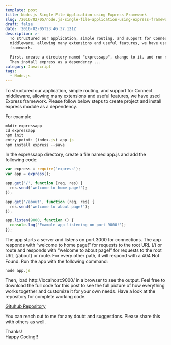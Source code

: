 ```yaml
---
template: post
title: Node.js Single File Application using Express Framework
slug: /2016/02/05/node.js-single-file-application-using-express-framework
draft: false
date: '2016-02-05T23:46:37.121Z'
description: >-
  To structured our application, simple routing, and support for Connect
  middleware, allowing many extensions and useful features, we have used Express
  framework. 

  First, create a directory named "expressapp", change to it, and run npm init.
  Then install express as a dependency ...
category: Javascript
tags:
  - Node.js
---
```


To structured our application, simple routing, and support for Connect middleware, allowing many extensions and useful features, we have used Express framework. 
Please follow below steps to create project and install express module as a dependency.

For example

```js
mkdir expressapp
cd expressapp
npm init
entry point: (index.js) app.js
npm install express --save
```
In the expressapp directory, create a file named app.js and add the following code:

```js
var express = require('express');
var app = express();

app.get('/', function (req, res) {
  res.send('welcome to home page!');
});

app.get('/about', function (req, res) {
  res.send('welcome to about page!');
});

app.listen(9000, function () {
  console.log('Example app listening on port 9000!');
});
```
The app starts a server and listens on port 3000 for connections. The app responds with “welcome to home page!” for requests to the root URL (/) or route and responds with “welcome to about page!” for requests to the root URL (/about) or route. For every other path, it will respond with a 404 Not Found. Run the app with the following command:

```js
node app.js
```
Then, load http://localhost:9000/ in a browser to see the output.
Feel free to download the full code for this post to see the full picture of how everything works together and customize it for your own needs. Have a look at the repository for complete working code.

[Gituhub Repository](https://github.com/pandeysoni/expressapp)

You can reach out to me for any doubt and suggestions. Please share this with others as well.

Thanks!   
Happy Coding!!
